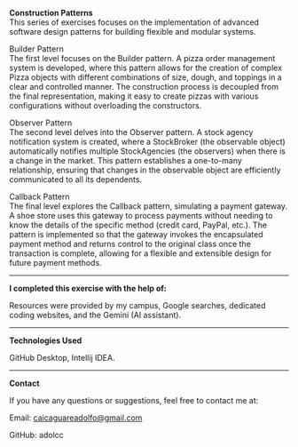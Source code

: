 **Construction Patterns**  
This series of exercises focuses on the implementation of advanced software design patterns for building flexible and modular systems.

Builder Pattern  
The first level focuses on the Builder pattern. A pizza order management system is developed, where this pattern allows for the creation of complex Pizza objects with different combinations of size, dough, and toppings in a clear and controlled manner. The construction process is decoupled from the final representation, making it easy to create pizzas with various configurations without overloading the constructors.

Observer Pattern  
The second level delves into the Observer pattern. A stock agency notification system is created, where a StockBroker (the observable object) automatically notifies multiple StockAgencies (the observers) when there is a change in the market. This pattern establishes a one-to-many relationship, ensuring that changes in the observable object are efficiently communicated to all its dependents.

Callback Pattern  
The final level explores the Callback pattern, simulating a payment gateway. A shoe store uses this gateway to process payments without needing to know the details of the specific method (credit card, PayPal, etc.). The pattern is implemented so that the gateway invokes the encapsulated payment method and returns control to the original class once the transaction is complete, allowing for a flexible and extensible design for future payment methods.

---

**I completed this exercise with the help of:**

Resources were provided by my campus, Google searches, dedicated coding websites, and the Gemini (AI assistant).

---

**Technologies Used**

GitHub Desktop, Intellij IDEA. 

---

**Contact**

If you have any questions or suggestions, feel free to contact me at:

Email: caicaguareadolfo@gmail.com

GitHub: adolcc


